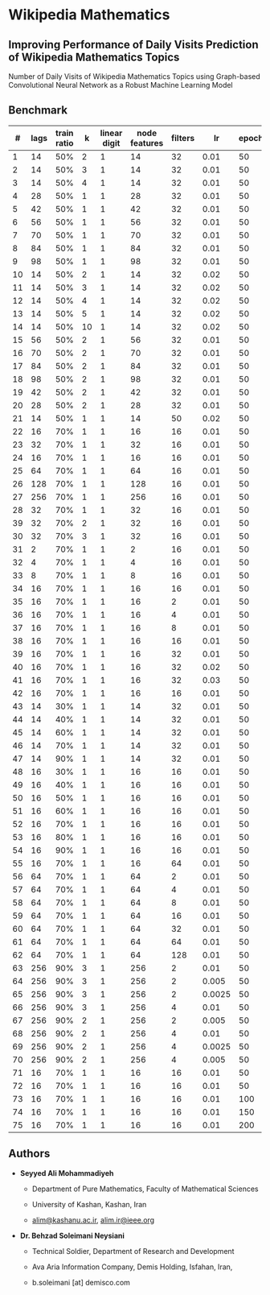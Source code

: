 # Wikipedia Mathematics

## Improving Performance of Daily Visits Prediction of Wikipedia Mathematics Topics

Number of Daily Visits of Wikipedia Mathematics Topics using Graph-based Convolutional Neural Network as a Robust Machine Learning Model

## Benchmark

| # | lags | train ratio | k  | linear digit | node features | filters |  lr  | epoch |  time  |  error  |
|--| ---- | ----------- | -- | ------------ | ------------- | ------- | ---- | ------| ------ | ------- |
|1| 14   | 50%         | 2  |       1      |    14   | 32 | 0.01 | 50 | 911s | 0.8143236637115479 |
|2| 14   | 50%         | 3  |       1      |    14   | 32 | 0.01 | 50 | 1444s | 0.8163800835609436 |
|3| 14   | 50%         | 4 | 1 | 14 | 32 | 0.01 | 50 | 1947s | 0.7932114601135254 |
|4| 28   | 50%         | 1 | 1 | 28 | 32 | 0.01 | 50 | 441s | 0.8761430382728577 |
|5| 42   | 50%         | 1 | 1 | 42 | 32 | 0.01 | 50 | 443s | 0.8508368134498596 |
|6| 56   | 50%         | 1 | 1 | 56 | 32 | 0.01 | 50 | 461s | 0.856105387210846 |
|7| 70   | 50%         | 1 | 1 | 70 | 32 | 0.01 | 50 | 505s | 0.8762531280517578 |
|8| 84   | 50%         | 1 | 1 | 84 | 32 | 0.01 | 50 | 529s | 0.9409999847412109 |
|9| 98   | 50%         | 1 | 1 | 98 | 32 | 0.01 | 50 | 547s | 0.9203919768333435 |
|10| 14   | 50%         | 2 | 1 | 14 | 32 | 0.02 | 50 | 936s | 0.8355252742767334 |
|11| 14   | 50%         | 3 | 1 | 14 | 32 | 0.02 | 50 | 1839s | 0.8604558110237122 |
|12| 14   | 50%         | 4 | 1 | 14 | 32 | 0.02 | 50 | 2346s | 0.8616055846214294 |
|13| 14   | 50%         | 5 | 1 | 14 | 32 | 0.02 | 50 | 2559s | 0.8867608308792114 |
|14| 14   | 50%         | 10 | 1 | 14 | 32 | 0.02 | 50 | 5376s | 0.8464503288269043 |
|15| 56  | 50% | 2 | 1 | 56 | 32 | 0.01 | 50 | 1296s | 0.8364545106887817 | 
|16| 70  | 50% | 2 | 1 | 70 | 32 | 0.01 | 50 | 1358s | 0.8788001537322998 | 
|17| 84  | 50% | 2 | 1 | 84 | 32 | 0.01 | 50 | 1185s | 0.9005643129348755 | 
|18| 98  | 50% | 2 | 1 | 98 | 32 | 0.01 | 50 | 1216s | 0.8543722629547119 | 
|19| 42 | 50% | 2 | 1 | 42 | 32 | 0.01 | 50 | 1114s | 0.8399303555488586 |
|20| 28 | 50% | 2 | 1 | 28 | 32 | 0.01 | 50 | 1050s | 0.8465337753295898 |
|21| 14 | 50% | 1 | 1 | 14 | 50 | 0.02 | 50 | 464s | 0.8963724374771118 |
|22| 16 | 70% | 1 | 1 | 16 | 16 | 0.01 | 50 | 608s | 1.401132583618164 |
|23| 32 | 70% | 1 | 1 | 32 | 16 | 0.01 | 50 | 607s | 1.634675145149231 |
|24| 16 | 70% | 1 | 1 | 16 | 16 | 0.01 | 50 | 591s | 1.3993479013442993 |
|25|64|70% | 1 | 1 | 64 | 16 | 0.01 | 50 | 629s | 1.669908046722412 |
|26|128|70% | 1 | 1 | 128 | 16 | 0.01 | 50 | 659s | 1.0828124284744263 |
|27|256|70% | 1 | 1 | 256 | 16 | 0.01 | 50 | 668s | 0.8271479606628418 |
|28|32|70% | 1 | 1 | 32 | 16 | 0.01 | 50 | 606s | 1.685264229774475 |
|39|32|70% | 2 | 1 | 32 | 16 | 0.01 | 50 | 1326s | 1.3383041620254517 |
|30|32|70% | 3 | 1 | 32 | 16 | 0.01 | 50 | 2049s | 1.3266639709472656 |
|31|2|70% | 1 | 1 | 2 | 16 | 0.01 | 50 | 612s | 1.2748934030532837 |
|32|4|70% | 1 | 1 | 4 | 16 | 0.01 | 50 | 623s | 1.3384982347488403 |
|33|8|70% | 1 | 1 | 8 | 16 | 0.01 | 50 | 580s | 1.364047884941101 |
|34|16|70% | 1 | 1 | 16 | 16 | 0.01 | 50 | 582s | 1.3909107446670532 |
|35|16|70% | 1 | 1 | 16 | 2 | 0.01 | 50 | 565s | 1.2858407497406006 |
|36|16|70% | 1 | 1 | 16 | 4 | 0.01 | 50 | 601s | 1.3470855951309204 |
|37|16|70% | 1 | 1 | 16 | 8 | 0.01 | 50 | 608s | 1.3956334590911865 |
|38|16|70% | 1 | 1 | 16 | 16 | 0.01 | 50 | 624s | 1.3498746156692505 |
|39|16|70% | 1 | 1 | 16 | 32 | 0.01 | 50 | 639s | 1.3010109663009644 |
|40|16|70% | 1 | 1 | 16 | 32 | 0.02 | 50 | 629s | 1.7191174030303955 |
|41|16|70% | 1 | 1 | 16 | 32 | 0.03 | 50 | 648s | 1.809025764465332 |
|42|16|70% | 1 | 1 | 16 | 16 | 0.01 | 50 | 623s | 1.4078537225723267 |
|43|14|30% | 1 | 1 | 14 | 32 | 0.01 | 50 | 268s | 1.0906275510787964 |
|44|14|40% | 1 | 1 | 14 | 32 | 0.01 | 50 | 362s | 0.8774722814559937 |
|45|14|60% | 1 | 1 | 14 | 32 | 0.01 | 50 | 532s | 0.8744056224822998 |
|46|14|70% | 1 | 1 | 14 | 32 | 0.01 | 50 | 632s | 1.314452052116394 |
|47|14|90% | 1 | 1 | 14 | 32 | 0.01 | 50 | 783s | 0.66766756772995 |
|48|16|30% | 1 | 1 | 16 | 16 | 0.01 | 50 | 271s | 1.089638352394104 |
|49|16|40% | 1 | 1 | 16 | 16 | 0.01 | 50 | 345s | 0.8601189255714417 |
|50|16|50% | 1 | 1 | 16 | 16 | 0.01 | 50 | 419s | 0.8372963070869446 |
|51|16|60% | 1 | 1 | 16 | 16 | 0.01 | 50 | 517s | 0.8800567984580994 |
|52|16|70% | 1 | 1 | 16 | 16 | 0.01 | 50 | 600s | 1.3647654056549072 |
|53|16|80% | 1 | 1 | 16 | 16 | 0.01 | 50 | 677s | 0.8518020510673523 |
|54|16|90% | 1 | 1 | 16 | 16 | 0.01 | 50 | 781s | 0.6800107955932617 |
|55|16|70% | 1 | 1 | 16 | 64 | 0.01 | 50 | 671s | 1.4077645540237427 |
|56|64|70% | 1 | 1 | 64 | 2 | 0.01 | 50 | 643s | 1.4670355319976807 |
|57|64|70% | 1 | 1 | 64 | 4 | 0.01 | 50 | 620s | 1.1776090860366821 |
|58|64|70% | 1 | 1 | 64 | 8 | 0.01 | 50 | 601s | 1.4935400485992432 |
|59|64|70% | 1 | 1 | 64 | 16 | 0.01 | 50 | 597s | 1.6202009916305542 |
|60|64|70% | 1 | 1 | 64 | 32 | 0.01 | 50 | 619s | 1.52037513256073 |
|61|64|70% | 1 | 1 | 64 | 64 | 0.01 | 50 | 653s | 1.5570083856582642 |
|62|64|70% | 1 | 1 | 64 | 128 | 0.01 | 50 | 697s | 1.526889443397522 |
|63|256|90% | 3 | 1 | 256 | 2 | 0.01 | 50 | 4868s | 0.6845269799232483 |
|64|256|90% | 3 | 1 | 256 | 2 | 0.005 | 50 | 4505s | 0.6575148701667786 |
|65|256|90% | 3 | 1 | 256 | 2 | 0.0025 | 50 | 4059s | 0.6614260077476501 |
|66|256|90% | 3 | 1 | 256 | 4 | 0.01 | 50 | 4500s | 0.7011445164680481 |
|67|256|90% | 2 | 1 | 256 | 2 | 0.005 | 50 | 2333s | 0.6535002589225769 |
|68|256|90% | 2 | 1 | 256 | 4 | 0.01 | 50 | 2359s | 0.6499081254005432 |
|69|256|90% | 2 | 1 | 256 | 4 | 0.0025 | 50 | 2519s | 0.7072554230690002 |
|70|256|90% | 2 | 1 | 256 | 4 | 0.005 | 50 | 2576s | 0.6859683990478516 |
|71|16|70% | 1 | 1 | 16 | 16 | 0.01 | 50 | 285s | 1.3943161964416504 |
|72|16|70% | 1 | 1 | 16 | 16 | 0.01 | 50 | 582s | 1.3705955743789673 |
|73|16|70% | 1 | 1 | 16 | 16 | 0.01 | 100 | 1160s | 1.3797444105148315 |
|74|16|70% | 1 | 1 | 16 | 16 | 0.01 | 150 | 1741s | 1.4409031867980957 |
|75|16|70% | 1 | 1 | 16 | 16 | 0.01 | 200 | 2284s | 1.4262229204177856 |

## Authors

- **Seyyed Ali Mohammadiyeh**

  - Department of Pure Mathematics, Faculty of Mathematical Sciences

  - University of Kashan, Kashan, Iran

  - alim@kashanu.ac.ir, alim.ir@ieee.org

- **Dr. Behzad Soleimani Neysiani**

  - Technical Soldier, Department of Research and Development

  - Ava Aria Information Company, Demis Holding, Isfahan, Iran,

  - b.soleimani [at] demisco.com
